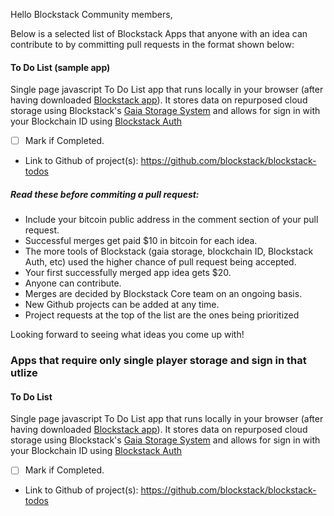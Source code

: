 Hello Blockstack Community members,

Below is a selected list of Blockstack Apps that anyone with an idea can contribute to by committing pull requests in the format shown below:

  #### To Do List (sample app)
Single page javascript To Do List app that runs locally in your browser (after having downloaded [Blockstack app](https://github.com/blockstack/blockstack-browser/releases)). It stores data on repurposed cloud storage using Blockstack's [Gaia Storage System](https://github.com/blockstack/blockstack-core/blob/rc-0.14.2/docs/gaia.md) and allows for sign in with your Blockchain ID using [Blockstack Auth](https://github.com/blockstack/blockstack.js/tree/master/src/auth)
 - [ ] Mark if Completed. 
 - Link to Github of project(s): https://github.com/blockstack/blockstack-todos


##### Read these before commiting a pull request:
- Include your bitcoin public address in the comment section of your pull request.
- Successful merges get paid $10 in bitcoin for each idea.
- The more tools of Blockstack (gaia storage, blockchain ID, Blockstack Auth, etc) used the higher chance of pull request being accepted.
- Your first successfully merged app idea gets $20.
- Anyone can contribute. 
- Merges are decided by Blockstack Core team on an ongoing basis.
- New Github projects can be added at any time.
- Project requests at the top of the list are the ones being prioritized

Looking forward to seeing what ideas you come up with!


### Apps that require only single player storage and sign in that utlize

#### To Do List
Single page javascript To Do List app that runs locally in your browser (after having downloaded [Blockstack app](https://github.com/blockstack/blockstack-browser/releases)). It stores data on repurposed cloud storage using Blockstack's [Gaia Storage System](https://github.com/blockstack/blockstack-core/blob/rc-0.14.2/docs/gaia.md) and allows for sign in with your Blockchain ID using [Blockstack Auth](https://github.com/blockstack/blockstack.js/tree/master/src/auth)
- [ ] Mark if Completed. 
- Link to Github of project(s): https://github.com/blockstack/blockstack-todos
